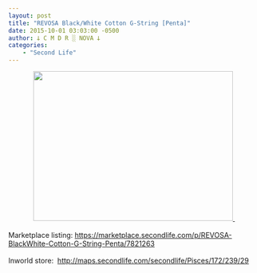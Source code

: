 ```yaml
---
layout: post
title: "REVOSA Black/White Cotton G-String [Penta]"
date: 2015-10-01 03:03:00 -0500
author: 𐕣 C M D R ░ NOVA 𐕣
categories:
    - "Second Life"
---
```


<div style="clear: both; text-align: center;">
<a href="http://3.bp.blogspot.com/-LXHQ14hhesU/VgyiTtCmNpI/AAAAAAAAAQw/HPKSMId2de8/s1600/gstringad.png" style="margin-left: 1em; margin-right: 1em;"><img border="0" height="300" src="http://3.bp.blogspot.com/-LXHQ14hhesU/VgyiTtCmNpI/AAAAAAAAAQw/HPKSMId2de8/s400/gstringad.png" width="400" />&nbsp;</a></div>
<div style="clear: both; text-align: center;">
<br /></div>
<div style="clear: both; text-align: left;">
Marketplace listing: <a href="https://marketplace.secondlife.com/p/REVOSA-BlackWhite-Cotton-G-String-Penta/7821263" target="_blank" rel="noopener">https://marketplace.secondlife.com/p/REVOSA-BlackWhite-Cotton-G-String-Penta/7821263</a></div>
<div style="clear: both; text-align: left;">
<br /></div>
<div style="clear: both; text-align: left;">
Inworld store:&nbsp; <a href="http://maps.secondlife.com/secondlife/Pisces/172/239/29" target="_blank" rel="noopener">http://maps.secondlife.com/secondlife/Pisces/172/239/29</a></div>
<br />